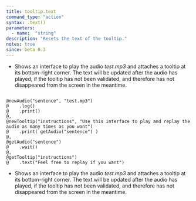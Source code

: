 ```yaml
---
title: tooltip.text
command_type: "action"
syntax: .text()
parameters:
  - name:  "string" 
description: "Resets the text of the tooltip."
notes: true
since: beta 0.3
---
```


+ Shows an interface to play the audio *test.mp3* and attaches a tooltip at its bottom-right corner. The text will be updated after the audio has played, if the tooltip has not been validated, and therefore has not disappeared from the screen in the meantime.

<!--more-->

<pre><code class="language-diff-javascript diff-highlight try-true">
@newAudio("sentence", "test.mp3")
@    .log()
@    .print()
@,
@newTooltip("instructions", "Use this interface to play and replay the audio as many times as you want")
@    .print( getAudio("sentence") )
@,
@getAudio("sentence")
@    .wait()
@,
@getTooltip("instructions")
@    .text("Feel free to replay if you want")
</code></pre>

+ Shows an interface to play the audio *test.mp3* and attaches a tooltip at its bottom-right corner. The text will be updated after the audio has played, if the tooltip has not been validated, and therefore has not disappeared from the screen in the meantime.		
